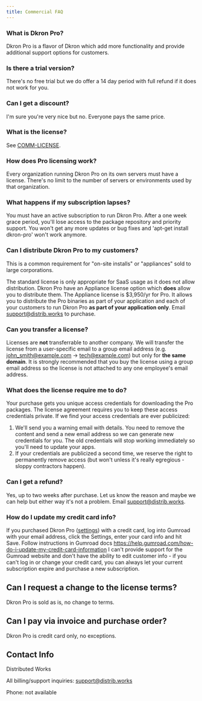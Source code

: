 ```yaml
---
title: Commercial FAQ
---
```


### What is Dkron Pro?

Dkron Pro is a flavor of Dkron which add more functionality and provide additional support options for customers.

### Is there a trial version?

There's no free trial but we do offer a 14 day period with full refund if it does not work for you.

### Can I get a discount?

I'm sure you're very nice but no. Everyone pays the same price.

### What is the license?

See [COMM-LICENSE](https://github.com/victorcoder/dkron/blob/master/COMM-LICENSE).

### How does Pro licensing work?

Every organization running Dkron Pro on its own servers must have a license. There's no limit to the number of servers or environments used by that organization.

### What happens if my subscription lapses?

You must have an active subscription to run Dkron Pro. After a one week grace period, you'll lose access to the package repository and priority support. You won't get any more updates or bug fixes and 'apt-get install dkron-pro' won't work anymore.

### Can I distribute Dkron Pro to my customers?

This is a common requirement for "on-site installs" or "appliances" sold to large corporations.

The standard license is only appropriate for SaaS usage as it does not allow distribution. Dkron Pro have an Appliance license option which **does** allow you to distribute them. The Appliance license is $3,950/yr for Pro. It allows you to distribute the Pro binaries as part of your application and each of your customers to run Dkron Pro **as part of your application only**. Email [support&#64;distrib.works](mailto:support&#64;distrib.works) to purchase.

### Can you transfer a license?

Licenses are **not** transferrable to another company.  We will transfer the license from a user-specific email to a group email address (e.g. john_smith@example.com -> tech@example.com) but only for **the same domain**.  It is strongly recommended that you buy the license using a group email address so the license is not attached to any one employee's email address.

### What does the license require me to do?

Your purchase gets you unique access credentials for downloading the Pro packages. The license agreement requires you to keep these access credentials private.  If we find your access credentials are ever publicized:

1. We'll send you a warning email with details.  You need to remove the content and send a new email address so we can generate new credentials for you.  The old credentials will stop working immediately so you'll need to update your apps.
2. If your credentials are publicized a second time, we reserve the right to permanently remove access (but won't unless it's really egregious - sloppy contractors happen).

### Can I get a refund?

Yes, up to two weeks after purchase. Let us know the reason and maybe we can help but either way it's not a problem. Email [support&#64;distrib.works](mailto:support&#64;distrib.works).

### How do I update my credit card info?

If you purchased Dkron Pro ([settings](https://gumroad.com/settings)) with a credit card, log into Gumroad with your email address, click the Settings, enter your card info and hit Save. Follow instructions in Gumroad docs https://help.gumroad.com/how-do-i-update-my-credit-card-information I can't provide support for the Gumroad website and don't have the ability to edit customer info - if you can't log in or change your credit card, you can always let your current subscription expire and purchase a new subscription.

## Can I request a change to the license terms?

Dkron Pro is sold as is, no change to terms.

## Can I pay via invoice and purchase order?

Dkron Pro is credit card only, no exceptions.

## Contact Info

Distributed Works

All billing/support inquiries: support@distrib.works

Phone: not available
